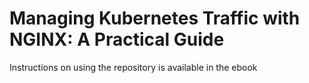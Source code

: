 # Managing Kubernetes Traffic with NGINX: A Practical Guide
Instructions on using the repository is available in the ebook
<Link to ebook landing page>

